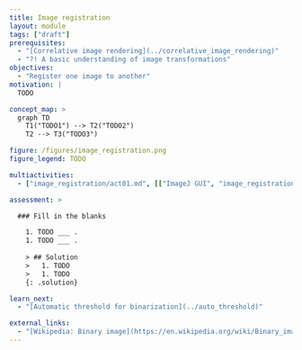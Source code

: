 ```yaml
---
title: Image registration 
layout: module
tags: ["draft"]
prerequisites:
  - "[Correlative image rendering](../correlative_image_rendering)"
  - "?! A basic understanding of image transformations"
objectives:
  - "Register one image to another"
motivation: |
  TODO

concept_map: >
  graph TD
    T1("TODO1") --> T2("TODO2")
    T2 --> T3("TODO3")

figure: /figures/image_registration.png
figure_legend: TODO

multiactivities:
  - ["image_registration/act01.md", [["ImageJ GUI", "image_registration/act01_imagejgui.md"], ["skimage napari", "image_registration/act01_skimage_napari.py"]]]

assessment: >

  ### Fill in the blanks

    1. TODO ___ .
    1. TODO ___ .
    
    > ## Solution
    >   1. TODO
    >   1. TODO
    {: .solution}

learn_next:
  - "[Automatic threshold for binarization](../auto_threshold)"

external_links:
  - "[Wikipedia: Binary image](https://en.wikipedia.org/wiki/Binary_image)"
---
```


